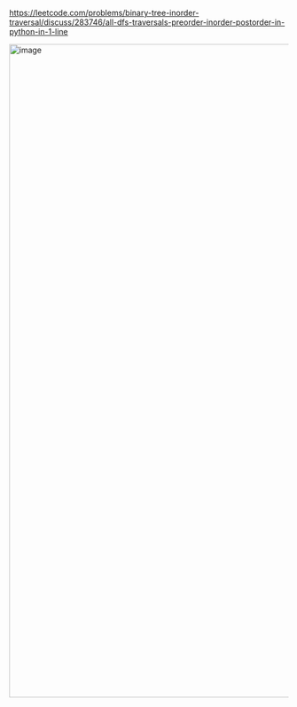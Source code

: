 

https://leetcode.com/problems/binary-tree-inorder-traversal/discuss/283746/all-dfs-traversals-preorder-inorder-postorder-in-python-in-1-line

<img width="1177" alt="image" src="https://user-images.githubusercontent.com/35987583/159442027-86c17ca0-35eb-472c-9457-7d74a1acdbf6.png">

